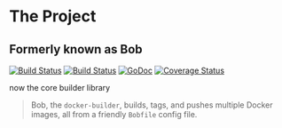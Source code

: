 # The Project

## Formerly known as Bob

[![Build Status](https://drone.io/github.com/sylphon/build-runner/status.png)](https://drone.io/github.com/sylphon/build-runner/latest)
[![Build Status](https://travis-ci.org/sylphon/build-runner.svg?branch=master)](https://travis-ci.org/sylphon/build-runner)
[![GoDoc](https://godoc.org/github.com/sylphon/build-runner?status.png)](https://godoc.org/github.com/sylphon/build-runner)
[![Coverage Status](https://img.shields.io/coveralls/sylphon/build-runner.svg)](https://coveralls.io/r/sylphon/build-runner?branch=master)

now the core builder library

> Bob, the `docker-builder`, builds, tags, and pushes multiple Docker images, all
  from a friendly `Bobfile` config file.
